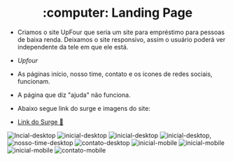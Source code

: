 <h1 align="center"> :computer:  Landing Page </h1>

- Criamos o site UpFour que seria um site para empréstimo para pessoas de baixa renda. Deixamos o site responsivo, assim o usuário poderá ver independente da tele em que ele está.

- *Upfour*

- As páginas início, nosso time, contato e os ícones de redes sociais, funcionam.

- A página que diz "ajuda" não funciona.

- Abaixo segue link do surge e imagens do site:
- <a href="http://grandiose-notebook.surge.sh/"> Link do Surge 🚀 </a>



![Incial-desktop](https://user-images.githubusercontent.com/97248742/163895123-98c8c17f-8a33-4fea-8024-bc085962ff0b.jpeg)
![inicial-desktop](https://user-images.githubusercontent.com/97248742/163895127-dd85d613-a68b-4d98-98fa-8a5a9d0614dc.jpeg)
![inicial-desktop](https://user-images.githubusercontent.com/97248742/163895139-13067c09-74d2-4122-859c-c347a005419c.jpeg)
![inicial-desktop,](https://user-images.githubusercontent.com/97248742/163895142-08e6ec54-66ea-48fc-bbb0-fd1622689001.jpeg)
![nosso-time-desktop](https://user-images.githubusercontent.com/97248742/163895148-d66070d2-a4fc-4457-83a1-5a8dbdd08aa6.jpeg)
![contato-desktop](https://user-images.githubusercontent.com/97248742/163895152-78d6ddb7-bf57-49e8-ba1a-68c507fc45ca.jpeg)
![inicial-mobile](https://user-images.githubusercontent.com/97248742/163895507-9f843fcb-da9a-4c16-930a-93d61990be3f.jpeg)
![inicial-mobile](https://user-images.githubusercontent.com/97248742/163895513-f74534b9-caa0-4283-8408-0f45dcf37ea1.jpeg)
![inicial-mobile](https://user-images.githubusercontent.com/97248742/163895519-6fe6d5a4-de6a-44f6-8b9c-a803859327c5.jpeg)
![contato-mobile](https://user-images.githubusercontent.com/97248742/163895527-e123ba53-b95e-46ed-8653-d9850895f588.jpeg)
